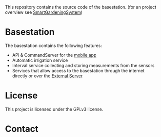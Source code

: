 This repository contains the source code of the basestation. (for an project overview see [SmartGardeningSystem](https://github.com/Bernd-H/DA_SmartGardeningSystem))

# Basestation
The basestation contains the following features:
- API & CommandServer for the [mobile app](https://github.com/Bernd-H/DA_SmartGardeningSystem_MobileApp)
- Automatic irrigation service
- Interval service collecting and storing measurements from the sensors
- Services that allow access to the basestation through the internet directly or over the [External Server](https://github.com/Bernd-H/DA_GardeningSystem_ExternalServer)

# License
This project is licensed under the GPLv3 license.

# Contact
